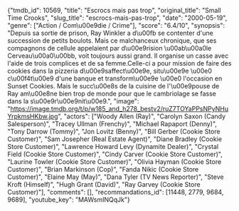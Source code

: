 {"tmdb_id": 10569, "title": "Escrocs mais pas trop", "original_title": "Small Time Crooks", "slug_title": "escrocs-mais-pas-trop", "date": "2000-05-19", "genre": ["Action / Com\u00e9die / Crime"], "score": "6.4/10", "synopsis": "Depuis sa sortie de prison, Ray Winkler a d\u00fb se contenter d'une succession de petits boulots. Mais ce malchanceux chronique, que ses compagnons de cellule appelaient par d\u00e9rision \u00ab\u00a0le Cerveau\u00a0\u00bb, voit toujours aussi grand. Il organise un casse avec l'aide de trois complices et de sa femme.Celle-ci a pour mission de faire des cookies dans la pizzeria d\u00e9saffect\u00e9e, situ\u00e9e \u00e0 c\u00f4t\u00e9 d'une banque et transform\u00e9e \u00e0 l'occasion en Sunset Cookies. Mais le succ\u00e8s de la cuisine de l'\u00e9pouse de Ray am\u00e8ne bien trop de monde pour que le cambriolage se fasse dans la s\u00e9r\u00e9nit\u00e9.", "image": "https://image.tmdb.org/t/p/w185_and_h278_bestv2/ruZ7TOYaPPsNPyNHuYrpkmsHKbw.jpg", "actors": ["Woody Allen (Ray)", "Carolyn Saxon (Candy Salesperson)", "Tracey Ullman (Frenchy)", "Michael Rapaport (Denny)", "Tony Darrow (Tommy)", "Jon Lovitz (Benny)", "Bill Gerber (Cookie Store Customer)", "Sam Josepher (Real Estate Agent)", "Diane Bradley (Cookie Store Customer)", "Lawrence Howard Levy (Dynamite Dealer)", "Crystal Field (Cookie Store Customer)", "Cindy Carver (Cookie Store Customer)", "Laurine Towler (Cookie Store Customer)", "Olivia Hayman (Cookie Store Customer)", "Brian Markinson (Cop)", "Fanda Nikic (Cookie Store Customer)", "Elaine May (May)", "Dana Tyler (TV News Reporter)", "Steve Kroft (Himself)", "Hugh Grant (David)", "Ray Garvey (Cookie Store Customer)"], "comments": [], "recommandations_id": [11448, 2779, 9684, 9689], "youtube_key": "MAWsmINQqJk"}